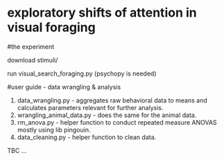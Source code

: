 # exploratory shifts of attention in visual foraging

#the experiment

download stimuli/

run visual_search_foraging.py (psychopy is needed)


#user guide - data wrangling & analysis

1) data_wrangling.py            - aggregates raw behavioral data to means and calculates parameters relevant for further analysis.
2) wrangling_animal_data.py     - does the same for the animal data.
3) rm_anova.py                     - helper function to conduct repeated measure ANOVAS mostly using lib pingouin.   
4) data_cleaning.py                - helper function to clean data. 


TBC ...

  
